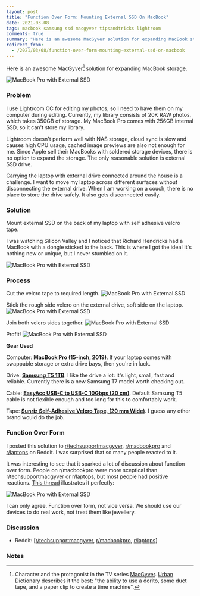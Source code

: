 ```yaml
---
layout: post
title: "Function Over Form: Mounting External SSD On MacBook"
date: 2021-03-08
tags: macbook samsung ssd macgyver tipsandtricks lightroom
comments: true
summary: "Here is an awesome MacGyver solution for expanding MacBook storage. Mounting external SSD on the back of a laptop with self adhesive velcro tape."
redirect_from:
  - /2021/03/08/function-over-form-mounting-external-ssd-on-macbook
---
```

Here is an awesome MacGyver[^1] solution for expanding MacBook storage.

![MacBook Pro with External SSD](/images/2021/macbook-ssd-1.jpg)

### Problem
I use Lightroom CC for editing my photos, so I need to have them on my computer during editing. Currently, my library consists of 20K RAW photos, which takes 350GB of storage. My MacBook Pro comes with 256GB internal SSD, so it can't store my library.

Lightroom doesn't perform well with NAS storage, cloud sync is slow and causes high CPU usage, cached image previews are also not enough for me. Since Apple sell their MacBooks with soldered storage devices, there is no option to expand the storage. The only reasonable solution is external SSD drive.

Carrying the laptop with external drive connected around the house is a challenge. I want to move my laptop across different surfaces without disconnecting the external drive. When I am working on a couch, there is no place to store the drive safely. It also gets disconnected easily.

### Solution

Mount external SSD on the back of my laptop with self adhesive velcro tape.

I was watching Silicon Valley and I noticed that Richard Hendricks had a MacBook with a dongle sticked to the back. This is where I got the idea!
It's nothing new or unique, but I never stumbled on it.

![MacBook Pro with External SSD](/images/2021/apple-macbook-laptop-used-by-thomas-middleditch-as-richard-hendricks-in-silicon-valley-s6e1.jpg)

### Process

Cut the velcro tape to required length.
![MacBook Pro with External SSD](/images/2021/macbook-ssd-2.jpg)

Stick the rough side velcro on the external drive, soft side on the laptop.
![MacBook Pro with External SSD](/images/2021/macbook-ssd-3.jpg)

Join both velcro sides together.
![MacBook Pro with External SSD](/images/2021/macbook-ssd-4.jpg)

Profit!
![MacBook Pro with External SSD](/images/2021/macbook-ssd-5.jpg)

**Gear Used**

Computer: **MacBook Pro (15-inch, 2019)**. If your laptop comes with swappable storage or extra drive bays, then you're in luck.

Drive: **[Samsung T5 1TB](https://www.amazon.com/Samsung-T5-Portable-SSD-MU-PA1T0B/dp/B073H552FJ)**. I like the drive a lot: it's light, small, fast and reliable. Currently there is a new Samsung T7 model worth checking out.

Cable: **[EasyAcc USB-C to USB-C 10Gbps (20 cm)](https://www.amazon.com/dp/B08F9ZTN2J/ref=cm_sw_em_r_mt_dp_5SK71RET7RMZD38PWM5P)**. Default Samsung T5 cable is not flexible enough and too long for this to comfortably work.

Tape: **[Sunriz Self-Adhesive Velcro Tape, (20 mm Wide)](https://www.amazon.de/gp/product/B085NZ5JVT/ref=ppx_yo_dt_b_asin_title_o00_s01?ie=UTF8&psc=1)**. I guess any other brand would do the job.

### Function Over Form
I posted this solution to [r/techsupportmacgyver](https://www.reddit.com/r/techsupportmacgyver/comments/lyfioa/solution_for_external_ssd/), [r/macbookpro](https://www.reddit.com/r/macbookpro/comments/lyz5jq/solution_for_external_ssd/) and [r/laptops](https://www.reddit.com/r/laptops/comments/lyz5bf/solution_for_external_ssd/) on Reddit. I was surprised that so many people reacted to it.

It was interesting to see that it sparked a lot of discussion about function over form. People on r/macbookpro were more sceptical than r/techsupportmacgyver or r/laptops, but most people had positive reactions. [This thread](https://www.reddit.com/r/macbookpro/comments/lyz5jq/solution_for_external_ssd/gpyfaei?utm_source=share&utm_medium=web2x&context=3) illustrates it perfectly:

![MacBook Pro with External SSD](/images/2021/macbook-reddit-screenshot.png)

I can only agree. Function over form, not vice versa. We should use our devices to do real work, not treat them like jewellery.

### Discussion
- Reddit: [[r/techsupportmacgyver](https://www.reddit.com/r/techsupportmacgyver/comments/lyfioa/solution_for_external_ssd), [r/macbookpro](https://www.reddit.com/r/macbookpro/comments/lyz5jq/solution_for_external_ssd), [r/laptops](https://www.reddit.com/r/laptops/comments/lyz5bf/solution_for_external_ssd)]

### Notes
[^1]:Character and the protagonist in the TV series [MacGyver](https://www.imdb.com/title/tt0088559). [Urban Dictionary](https://www.urbandictionary.com/define.php?term=Macgyver) describes it the best: "the ability to use a dorito, some duct tape, and a paper clip to create a time machine".
